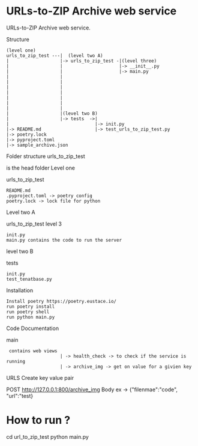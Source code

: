  URLs-to-ZIP Archive web service
================
URLs-to-ZIP Archive web service.

Structure
```
(level one)
urls_to_zip_test ---|  (level two A)
|                   |-> urls_to_zip_test -|(level three)
|                   |                     |-> __init__.py
|                   |                     |-> main.py
|                   |
|                   |
|                   |
|                   |
|                   |
|                   |
|                   |
|                   |(level two B)
|                   |-> tests  ->|
|                                |-> init.py
|-> README.md                    |-> test_urls_to_zip_test.py
|-> poetry.lock
|-> pyproject.toml
|-> sample_archive.json
````

Folder structure
urls_to_zip_test

is the head folder
Level one

urls_to_zip_test

    README.md
    .pyproject.toml -> poetry config 
    poetry.lock -> lock file for python

Level two A

urls_to_zip_test
level 3

    init.py
    main.py contains the code to run the server

level two B

tests

    init.py
    test_tenatbase.py

Installation

    Install poetry https://poetry.eustace.io/
    run poetry install
    run poetry shell
    run python main.py

Code Documentation

main
```
 contains web views
                    | -> health_check -> to check if the service is running 
                    | -> archive_img -> get on value for a givien key
```
URLS
Create key value pair

POST http://127.0.0.1:800/archive_img Body ex -> {"filenmae":"code", "url":"test}


How to run ?
==================

cd url_to_zip_test
python main.py
